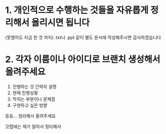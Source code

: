 # 1. 개인적으로 수행하는 것들을 자유롭게 정리해서 올리시면 됩니다 
(못했어도 지금 한 것 까지)
.txt나 .ppt 같이 별도 문서에 작성해주시면 감사하겠습니다
# 2. 각자 이름이나 아이디로 브랜치 생성해서 올려주세요
1. 진행하는 것 간략히 설명
2. 현재 진행상황
3. 막히는 부분이나 문제점
4. 구현하고 싶은 방향 

등등...
정리해서 올려주세요

깃랩에는 제가 알아서 정리해서 
